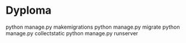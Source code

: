 # Dyploma

python manage.py makemigrations
python manage.py migrate
python manage.py collectstatic
python manage.py runserver 
